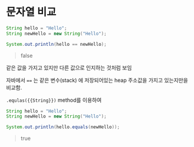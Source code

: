 # 문자열 비교

```java
String hello = "Hello";
String newHello = new String("Hello");

System.out.println(hello == newHello);
```
> false

같은 값을 가지고 있지만 다른 값으로 인지하는 것처럼 보임

자바에서 `==` 는 같은 변수(stack) 에 저장되어있는 heap 주소값을 가지고 있는지만을 비교함.

`.equlas({{String}})` method를 이용하여 

```java
String hello = "Hello";
String newHello = new String("Hello");

System.out.println(hello.equals(newHello));
```
> true